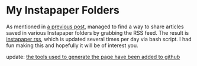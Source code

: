   
# My Instapaper Folders  
  
As mentioned in [a previous post](/blog/posts/20160517-instapaper-folder-rss.html), managed to find a way to share articles saved in various Instapaper folders by grabbing the RSS feed. The result is [instapaper rss](http://github.com/unforswearing/instapaper-rss), which is updated several times per day via bash script. I had fun making this and hopefully it will be of interest you.  

update: [the tools used to generate the page have been added to github](https://github.com/unforswearing/instapaper-rss)  
